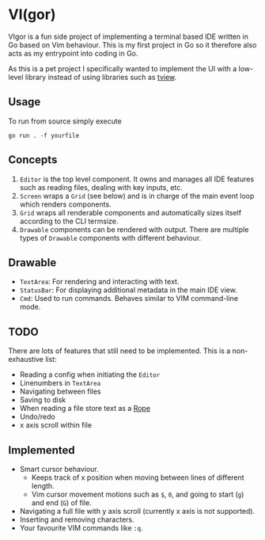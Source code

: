 # VI(gor)

VIgor is a fun side project of implementing a terminal based IDE written in Go based on Vim behaviour. This is my first project in Go so it therefore also acts as my entrypoint into coding in Go.


As this is a pet project I specifically wanted to implement the UI with a low-level library instead of using libraries such as [tview](https://github.com/rivo/tview).

## Usage
To run from source simply execute

`go run . -f yourfile`

## Concepts
1. `Editor` is the top level component. It owns and manages all IDE features such as reading files, dealing with key inputs, etc.
2. `Screen` wraps a `Grid` (see below) and is in charge of the main event loop which renders components.
3. `Grid` wraps all renderable components and automatically sizes itself according to the CLI termsize.
4. `Drawable` components can be rendered with output. There are multiple types of `Drawable` components with different behaviour.

## Drawable
* `TextArea`: For rendering and interacting with text.
* `StatusBar`: For displaying additional metadata in the main IDE view.
* `Cmd`: Used to run commands. Behaves similar to VIM command-line mode.

## TODO
There are lots of features that still need to be implemented. This is a non-exhaustive list:
* Reading a config when initiating the `Editor`
* Linenumbers in `TextArea`
* Navigating between files
* Saving to disk
* When reading a file store text as a [Rope](https://en.wikipedia.org/wiki/Rope_(data_structure))
* Undo/redo
* x axis scroll within file

## Implemented
* Smart cursor behaviour.
    * Keeps track of x position when moving between lines of different length.
    * Vim cursor movement motions such as `$`, `0`, and going to start (`g`) and end (`G`) of file.
* Navigating a full file with y axis scroll (currently x axis is not supported).
* Inserting and removing characters. 
* Your favourite VIM commands like `:q`.

